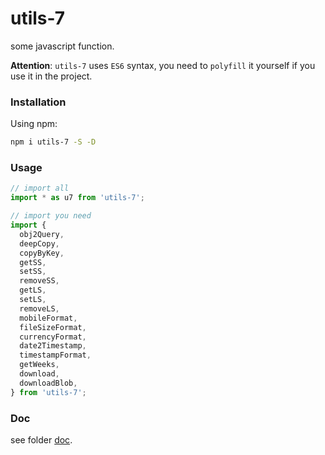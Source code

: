 # utils-7

some javascript function.

**Attention**: `utils-7` uses `ES6` syntax, you need to `polyfill` it yourself if you use it in the project.


### Installation
Using npm:
```sh
npm i utils-7 -S -D
```

### Usage
```js
// import all
import * as u7 from 'utils-7';

// import you need
import {
  obj2Query,
  deepCopy,
  copyByKey,
  getSS,
  setSS,
  removeSS,
  getLS,
  setLS,
  removeLS,
  mobileFormat,
  fileSizeFormat,
  currencyFormat,
  date2Timestamp,
  timestampFormat,
  getWeeks,
  download,
  downloadBlob,
} from 'utils-7';
```

### Doc
see folder [doc](./doc/doc.md).
